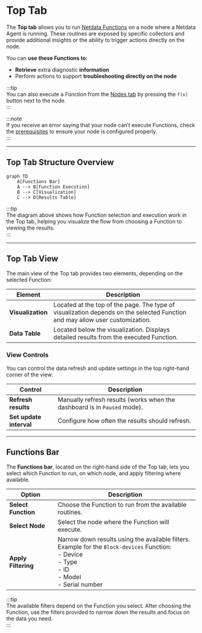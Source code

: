 # **Top Tab**

The **Top tab** allows you to run [Netdata Functions](/docs/top-monitoring-netdata-functions.md) on a node where a Netdata Agent is running. These routines are exposed by specific collectors and provide additional insights or the ability to trigger actions directly on the node.

You can **use these Functions to**:
- **Retrieve** extra diagnostic **information** 
- Perform actions to support **troubleshooting directly on the node** 

:::tip  
You can also execute a Function from the [Nodes tab](/docs/dashboards-and-charts/nodes-tab.md) by pressing the `f(x)` button next to the node.  
:::

:::note  
If you receive an error saying that your node can’t execute Functions, check the [prerequisites](/docs/top-monitoring-netdata-functions.md) to ensure your node is configured properly.  
:::

---

## **Top Tab Structure Overview**

```mermaid
graph TD
    A[Functions Bar]
    A --> B[Function Execution]
    B --> C[Visualization]
    C --> D[Results Table]
```

:::tip  
The diagram above shows how Function selection and execution work in the Top tab, helping you visualize the flow from choosing a Function to viewing the results.  
:::

---

## **Top Tab View**

The main view of the Top tab provides two elements, depending on the selected Function:

| Element              | Description                                                    |
|----------------------|----------------------------------------------------------------|
| **Visualization**    | Located at the top of the page. The type of visualization depends on the selected Function and may allow user customization. |
| **Data Table**       | Located below the visualization. Displays detailed results from the executed Function. |

### **View Controls**

You can control the data refresh and update settings in the top right-hand corner of the view:

| Control                  | Description                                        |
|--------------------------|----------------------------------------------------|
| **Refresh results**       | Manually refresh results (works when the dashboard is in `Paused` mode). |
| **Set update interval**   | Configure how often the results should refresh.    |

---

## **Functions Bar**

The **Functions bar**, located on the right-hand side of the Top tab, lets you select which Function to run, on which node, and apply filtering where available.

| Option                        | Description                                              |
|---------------------------------|----------------------------------------------------------|
| **Select Function**          | Choose the Function to run from the available routines.   |
| **Select Node**              | Select the node where the Function will execute.          |
| **Apply Filtering**        | Narrow down results using the available filters.  <br> Example for the `Block-devices` Function: <br> - Device <br> - Type <br> - ID <br> - Model <br> - Serial number |

:::tip  
The available filters depend on the Function you select. After choosing the Function, use the filters provided to narrow down the results and focus on the data you need.  
:::